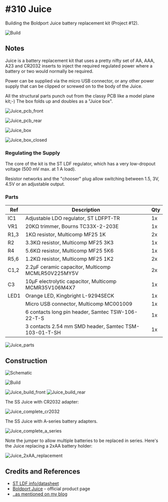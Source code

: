 # #310 Juice

Building the Boldport Juice battery replacement kit (Project #12).

![Build](./assets/Juice_build.jpg?raw=true)

## Notes

Juice is a battery replacement kit that uses a pretty nifty set of AA, AAA, A23 and CR2032 inserts
to inject the required regulated power where a battery or two would normally be required.

Power can be supplied via the micro USB connector, or any other power supply that can be clipped or screwed on to the body of the Juice.

All the structural parts punch out from the classy PCB like a model plane kit;-) The box folds up and doubles as a "Juice box".

![Juice_pcb_front](./assets/Juice_pcb_front.jpg?raw=true)

![Juice_pcb_rear](./assets/Juice_pcb_rear.jpg?raw=true)

![Juice_box](./assets/Juice_box.jpg?raw=true)

![Juice_box_closed](./assets/Juice_box_closed.jpg?raw=true)


### Regulating the Supply

The core of the kit is the ST LDF regulator, which has a very low-dropout voltage (500 mV max. at 1 A load).

Resistor networks and the "chooser" plug allow switching between 1.5, 3V, 4.5V or an adjustable output.

### Parts

| Ref  | Description                                               |  Qty |
|------|-----------------------------------------------------------|------|
| IC1  | Adjustable LDO regulator, ST LDFPT-TR                     |  1x  |
| VR1  | 20KΩ trimmer, Bourns TC33X-2-203E                         |  1x  |
| R1,3 | 1KΩ resistor, Multicomp MF25 1K                           |  2x  |
| R2   | 3.3KΩ resistor, Multicomp MF25 3K3                        |  1x  |
| R4   | 5.6KΩ resistor, Multicomp MF25 5K6                        |  1x  |
| R5,6 | 1.2KΩ resistor, Multicomp MF25 1K2                        |  2x  |
| C1,2 | 2.2µF ceramic capacitor, Multicomp MCMLR50V225MY5V        |  2x  |
| C3   | 10µF electrolytic capacitor, Multicomp MCMR35V106M4X7     |  1x  |
| LED1 | Orange LED, Kingbright L-9294SECK                         |  1x  |
|      | Micro USB connector, Multicomp MC001009                   |  1x  |
|      | 6 contacts long pin header, Samtec TSW-106-22-T-S         |  1x  |
|      | 3 contacts 2.54 mm SMD header, Samtec TSM-103-01-T-SH     |  1x  |

![Juice_parts](./assets/Juice_parts.jpg?raw=true)

## Construction

![Schematic](./assets/Juice_schematic.jpg?raw=true)

![Build](./assets/Juice_build.jpg?raw=true)

![Juice_build_front](./assets/Juice_build_front.jpg?raw=true)
![Juice_build_rear](./assets/Juice_build_rear.jpg?raw=true)

The SS Juice with CR2032 adapter:

![Juice_complete_cr2032](./assets/Juice_complete_cr2032.jpg?raw=true)

The SS Juice with A-series battery adapters.

![Juice_complete_a_series](./assets/Juice_complete_a_series.jpg?raw=true)

Note the jumper to allow multiple batteries to be replaced in series.
Here's the Juice replacing a 2xAA battery holder:

![Juice_2xAA_replacement](./assets/Juice_2xAA_replacement.jpg?raw=true)

## Credits and References

* [ST LDF info/datasheet](http://www.st.com/content/st_com/en/products/power-management/linear-voltage-regulators/low-dropout-ldo-linear-regulators/ldf.html)
* [Boldport Juice](https://www.boldport.com/products/juice) - official product page
* [..as mentioned on my blog](https://blog.tardate.com/2017/05/leap311-the-boldport-club-juice.html)
